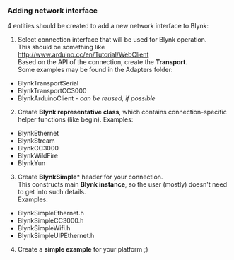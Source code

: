 ### Adding network interface

4 entities should be created to add a new network interface to Blynk:

1. Select connection interface that will be used for Blynk operation.  
  This should be something like http://www.arduino.cc/en/Tutorial/WebClient  
  Based on the API of the connection, create the **Transport**.  
  Some examples may be found in the Adapters folder:
  * BlynkTransportSerial
  * BlynkTransportCC3000
  * BlynkArduinoClient - *can be reused, if possible*
  
2. Create **Blynk representative class**, which contains connection-specific helper functions (like begin).
  Examples:
  * BlynkEthernet
  * BlynkStream
  * BlynkCC3000
  * BlynkWildFire
  * BlynkYun
  
3. Create **BlynkSimple*** header for your connection.  
  This constructs main **Blynk instance**, so the user (mostly) doesn't need to get into such details.  
  Examples:
  * BlynkSimpleEthernet.h
  * BlynkSimpleCC3000.h
  * BlynkSimpleWifi.h
  * BlynkSimpleUIPEthernet.h
  
4. Create a **simple example** for your platform ;)
